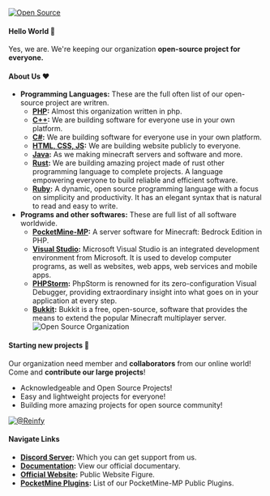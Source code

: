 [![Open Source](https://readme-typing-svg.herokuapp.com?font=Monospace&center=true&multiline=true&width=960&height=200&lines=Hello%2C+This+is+ReinfyTeam+👋;We+group+of+Developers+prefer+open+source+projects+🤝;;Thank+you+for+contributors+and+collborators+💖&size=30)](https://reinfy.tk/)
#### Hello World :wave:
Yes, we are. We're keeping our organization **open-source project for everyone.**

#### About Us :heart:
- **Programming Languages:** These are the full often list of our open-source project are writren.
  - **[PHP](https://php.net):** Almost this organization written in php.
  - **[C++](https://microsoft.com):** We are building software for everyone use in your own platform.
  - **[C#](https://microsoft.com):** We are building software for everyone use in your own platform.
  - **[HTML, CSS, JS](https://html.spec.whatwg.org/):** We are building website publicly to everyone.
  - **[Java](https://java.net):** As we making minecraft servers and software and more.
  - **[Rust](https://rust-lang.org):** We are building amazing project made of rust other programming language to complete projects. A language empowering everyone to build reliable and efficient software.
  - **[Ruby](https://ruby-lang.org):** A dynamic, open source programming language with a focus on simplicity and productivity. It has an elegant syntax that is natural to read and easy to write.
- **Programs and other softwares:** These are full list of all software worldwide.
  - **[PocketMine-MP](https://pmmp.io):** A server software for Minecraft: Bedrock Edition in PHP.
  - **[Visual Studio](https://visualstudio.microsoft.com/):** Microsoft Visual Studio is an integrated development environment from Microsoft. It is used to develop computer programs, as well as websites, web apps, web services and mobile apps.
  - **[PHPStorm](https://www.jetbrains.com/phpstorm/):** PhpStorm is renowned for its zero-configuration Visual Debugger, providing extraordinary insight into what goes on in your application at every step.
  - **[Bukkit](https://bukkit.org):** Bukkit is a free, open-source, software that provides the means to extend the popular Minecraft multiplayer server.
![Open Source Organization](https://static1.textcraft.net/data1/0/d/0d647b42813da6e44cb4c78a443a893af767a76bda39a3ee5e6b4b0d3255bfef95601890afd80709da39a3ee5e6b4b0d3255bfef95601890afd80709960225eed5e12908e1c36336da07efd5.png)

#### Starting new projects :thinking:
Our organization need member and **collaborators** from our online world! <br>
Come and **contribute our large projects**!
- Acknowledgeable and Open Source Projects!
- Easy and lightweight projects for everyone!
- Building more amazing projects for open source community!

[![@Reinfy](https://static1.textcraft.net/data1/b/0/b0acd68b5137e72b72122ee4e4528d5b8d33f6ecda39a3ee5e6b4b0d3255bfef95601890afd80709da39a3ee5e6b4b0d3255bfef95601890afd80709cb0a36c63b6e499fbc56855a4c369ee2.png)](https://github.com/Reinfy/)

#### Navigate Links
- **[Discord Server](https://discord.gg/7u7qKsvSxg):** Which you can get support from us.
- **[Documentation](https://docs.reinfy.tk/):** View our official documentary.
- **[Official Website](https://www.reinfy.tk/):** Public Website Figure.
- **[PocketMine Plugins](https://github.com/ReinfyTeam/.github/blob/main/pocketmine.md):** List of our PocketMine-MP Public Plugins.
